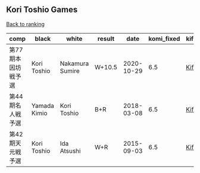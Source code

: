 ## Kori Toshio Games

[Back to ranking](index.md)




| **comp** | **black** | **white** | **result** | **date** | **komi_fixed** | **kifu** | 
| --- | --- | --- | --- | --- | --- | --- |
| 第77期本因坊戦予選 | Kori Toshio | Nakamura Sumire | W+10.5 | 2020-10-29 | 6.5 | [Kifu](https://kifudepot.net/kifucontents.php?id=SoAXQcxeP0zM8gGOSesK4w%3D%3D) | 
| 第44期名人戦予選 | Yamada Kimio | Kori Toshio | B+R | 2018-03-08 | 6.5 | [Kifu](https://kifudepot.net/kifucontents.php?id=Y26vV91x5M6GVpvLds%2FdFA%3D%3D) | 
| 第42期天元戦予選 | Kori Toshio | Ida Atsushi | W+R | 2015-09-03 | 6.5 | [Kifu](https://kifudepot.net/kifucontents.php?id=JiDZ9PYP1Jmp%2Blu%2BQgA4SQ%3D%3D) |




